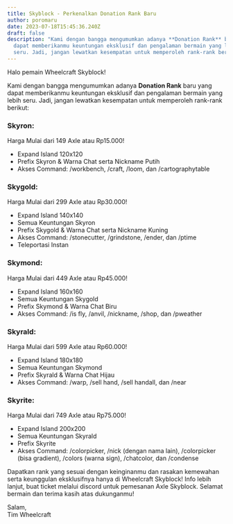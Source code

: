 ```yaml
---
title: Skyblock - Perkenalkan Donation Rank Baru
author: poromaru
date: 2023-07-18T15:45:36.240Z
draft: false
description: "Kami dengan bangga mengumumkan adanya **Donation Rank** baru yang
  dapat memberikanmu keuntungan eksklusif dan pengalaman bermain yang lebih
  seru. Jadi, jangan lewatkan kesempatan untuk memperoleh rank-rank berikut:"
---
```

Halo pemain Wheelcraft Skyblock!

Kami dengan bangga mengumumkan adanya **Donation Rank** baru yang dapat memberikanmu keuntungan eksklusif dan pengalaman bermain yang lebih seru. Jadi, jangan lewatkan kesempatan untuk memperoleh rank-rank berikut:

### Skyron:

Harga Mulai dari 149 Axle atau Rp15.000!

* Expand Island 120x120
* Prefix Skyron & Warna Chat serta Nickname Putih
* Akses Command: /workbench, /craft, /loom, dan /cartographytable

### Skygold:

Harga Mulai dari 299 Axle atau Rp30.000!

* Expand Island 140x140
* Semua Keuntungan Skyron
* Prefix Skygold & Warna Chat serta Nickname Kuning
* Akses Command: /stonecutter, /grindstone, /ender, dan /ptime
* Teleportasi Instan

### Skymond:

Harga Mulai dari 449 Axle atau Rp45.000!

* Expand Island 160x160
* Semua Keuntungan Skygold
* Prefix Skymond & Warna Chat Biru
* Akses Command: /is fly, /anvil, /nickname, /shop, dan /pweather

### Skyrald:

Harga Mulai dari 599 Axle atau Rp60.000!

* Expand Island 180x180
* Semua Keuntungan Skymond
* Prefix Skyrald & Warna Chat Hijau
* Akses Command: /warp, /sell hand, /sell handall, dan /near

### Skyrite:

Harga Mulai dari 749 Axle atau Rp75.000!

* Expand Island 200x200
* Semua Keuntungan Skyrald
* Prefix Skyrite
* Akses Command: /colorpicker, /nick (dengan nama lain), /colorpicker (bisa gradient), /colors (warna sign), /chatcolor, dan /condense

Dapatkan rank yang sesuai dengan keinginanmu dan rasakan kemewahan serta keunggulan eksklusifnya hanya di Wheelcraft Skyblock! Info lebih lanjut, buat ticket melalui discord untuk pemesanan Axle Skyblock. Selamat bermain dan terima kasih atas dukunganmu!

Salam,\
Tim Wheelcraft